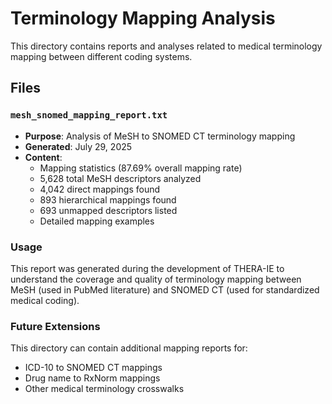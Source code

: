 # Terminology Mapping Analysis

This directory contains reports and analyses related to medical terminology mapping between different coding systems.

## Files

### `mesh_snomed_mapping_report.txt`
- **Purpose**: Analysis of MeSH to SNOMED CT terminology mapping
- **Generated**: July 29, 2025
- **Content**:
  - Mapping statistics (87.69% overall mapping rate)
  - 5,628 total MeSH descriptors analyzed
  - 4,042 direct mappings found
  - 893 hierarchical mappings found
  - 693 unmapped descriptors listed
  - Detailed mapping examples

### Usage
This report was generated during the development of THERA-IE to understand the coverage and quality of terminology mapping between MeSH (used in PubMed literature) and SNOMED CT (used for standardized medical coding).

### Future Extensions
This directory can contain additional mapping reports for:
- ICD-10 to SNOMED CT mappings
- Drug name to RxNorm mappings
- Other medical terminology crosswalks
